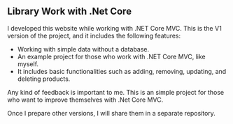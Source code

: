## Library Work with .Net Core 

I developed this website while working with .NET Core MVC. This is the V1 version of the project, and it includes the following features:

- Working with simple data without a database.
- An example project for those who work with .NET Core MVC, like myself.
- It includes basic functionalities such as adding, removing, updating, and deleting products.

Any kind of feedback is important to me. This is an simple project for those who want to improve themselves with .Net Core MVC.

Once I prepare other versions, I will share them in a separate repository.
